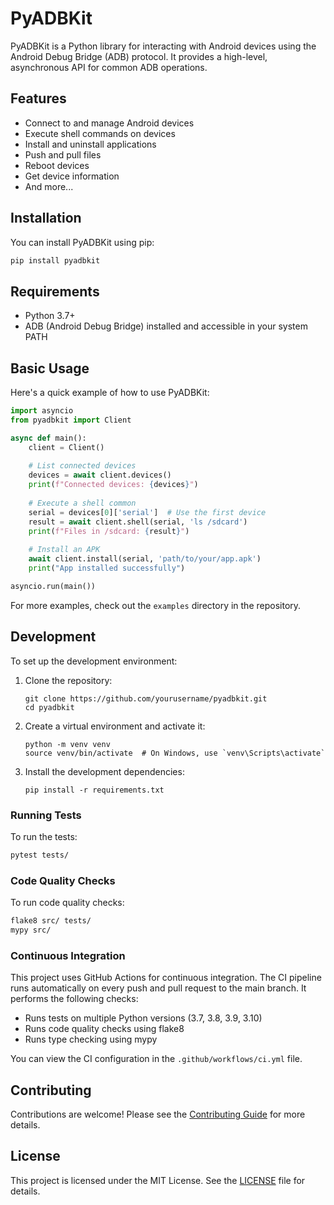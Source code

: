# PyADBKit

PyADBKit is a Python library for interacting with Android devices using the Android Debug Bridge (ADB) protocol. It provides a high-level, asynchronous API for common ADB operations.

## Features

- Connect to and manage Android devices
- Execute shell commands on devices
- Install and uninstall applications
- Push and pull files
- Reboot devices
- Get device information
- And more...

## Installation

You can install PyADBKit using pip:

```bash
pip install pyadbkit
```

## Requirements

- Python 3.7+
- ADB (Android Debug Bridge) installed and accessible in your system PATH

## Basic Usage

Here's a quick example of how to use PyADBKit:

```python
import asyncio
from pyadbkit import Client

async def main():
    client = Client()
    
    # List connected devices
    devices = await client.devices()
    print(f"Connected devices: {devices}")
    
    # Execute a shell common
    serial = devices[0]['serial']  # Use the first device
    result = await client.shell(serial, 'ls /sdcard')
    print(f"Files in /sdcard: {result}")
    
    # Install an APK
    await client.install(serial, 'path/to/your/app.apk')
    print("App installed successfully")

asyncio.run(main())
```

For more examples, check out the `examples` directory in the repository.

## Development

To set up the development environment:

1. Clone the repository:
   ```
   git clone https://github.com/yourusername/pyadbkit.git
   cd pyadbkit
   ```

2. Create a virtual environment and activate it:
   ```
   python -m venv venv
   source venv/bin/activate  # On Windows, use `venv\Scripts\activate`
   ```

3. Install the development dependencies:
   ```
   pip install -r requirements.txt
   ```

### Running Tests

To run the tests:

```bash
pytest tests/
```

### Code Quality Checks

To run code quality checks:

```bash
flake8 src/ tests/
mypy src/
```

### Continuous Integration

This project uses GitHub Actions for continuous integration. The CI pipeline runs automatically on every push and pull request to the main branch. It performs the following checks:

- Runs tests on multiple Python versions (3.7, 3.8, 3.9, 3.10)
- Runs code quality checks using flake8
- Runs type checking using mypy

You can view the CI configuration in the `.github/workflows/ci.yml` file.

## Contributing

Contributions are welcome! Please see the [Contributing Guide](CONTRIBUTING.md) for more details.

## License

This project is licensed under the MIT License. See the [LICENSE](LICENSE) file for details.
